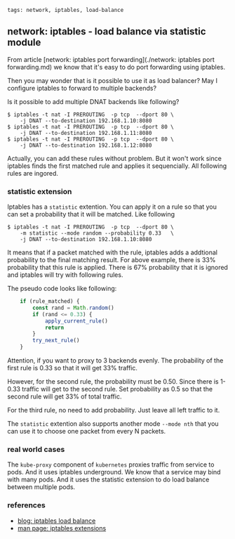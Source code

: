 ```metadata
tags: network, iptables, load-balance
```

## network: iptables - load balance via statistic module

From article
[network: iptables port forwarding](./network: iptables port forwarding.md)
 we know that it's easy to do port forwarding using iptables.

Then you may wonder that is it possible to use it as load balancer? May I configure
 iptables to forward to multiple backends?

Is it possible to add multiple DNAT backends like following?

    $ iptables -t nat -I PREROUTING  -p tcp  --dport 80 \
        -j DNAT --to-destination 192.168.1.10:8080
    $ iptables -t nat -I PREROUTING  -p tcp  --dport 80 \
        -j DNAT --to-destination 192.168.1.11:8080
    $ iptables -t nat -I PREROUTING  -p tcp  --dport 80 \
        -j DNAT --to-destination 192.168.1.12:8080

Actually, you can add these rules without problem. But it won't work since iptables
 finds the first matched rule and applies it sequencially. All following rules are
 ingored.

### statistic extension
Iptables has a `statistic` extention. You can apply it on a rule so that you can set
 a probability that it will be matched. Like following

    $ iptables -t nat -I PREROUTING  -p tcp  --dport 80 \
        -m statistic --mode random --probability 0.33   \
        -j DNAT --to-destination 192.168.1.10:8080

It means that if a packet matched with the rule, iptables adds a addtional probability
 to the final matching result. For above example, there is 33% probability that this
 rule is applied. There is 67% probability that it is ignored and iptables will try
 with following rules.

The pseudo code looks like following:

```js
    if (rule_matched) {
        const rand = Math.random()
        if (rand <= 0.33) {
            apply_current_rule()
            return
        }
        try_next_rule()
    }
```

Attention, if you want to proxy to 3 backends evenly. The probability of the first rule
 is 0.33 so that it will get 33% traffic.

However, for the second rule, the probability must be 0.50. Since there is 1-0.33 traffic
 will get to the second rule. Set probability as 0.5 so that the second rule will get 33%
 of total traffic.

For the third rule, no need to add probability. Just leave all left traffic to it.

The `statistic` extention also supports another mode `--mode nth` that you can use it to
 choose one packet from every N packets.

### real world cases
The `kube-proxy` component of `kubernetes` proxies traffic from service to pods. And it
 uses iptables underground. We know that a service may bind with many pods. And it uses
 the statistic extension to do load balance between multiple pods.

### references
- [blog: iptables load balance](https://scalingo.com/blog/iptables)
- [man page: iptables extensions](https://ipset.netfilter.org/iptables-extensions.man.html)
